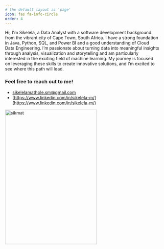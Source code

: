 ```yaml
---
# the default layout is 'page'
icon: fas fa-info-circle
order: 4
---
```



Hi, I'm Sikelela, a  Data Analyst with a software development background from the vibrant city of Cape Town, South Africa. I have a strong foundation in Java, Python, SQL, and Power BI and a good understanding of Cloud Data Engineering. I’m passionate about turning data into meaningful insights through analysis, visualization and storytelling and am particularly interested in the exciting field of machine learning. My journey is focused on leveraging these skills to create innovative solutions, and I’m excited to see where this path will lead.

### Feel free to reach out to me!
* sikelelamathole.sm@gmail.com
* [https://www.linkedin.com/in/sikelela-m/](https://www.linkedin.com/in/sikelela-m/)
  
<img src ="https://github.com/user-attachments/assets/about me.jpg" width="300" height="440" alt="sikmat">
